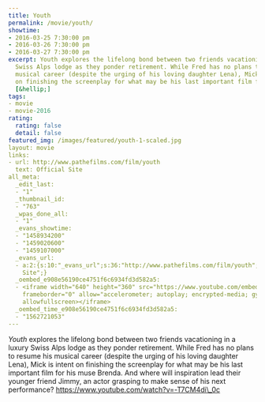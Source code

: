 ```yaml
---
title: Youth
permalink: /movie/youth/
showtime:
- 2016-03-25 7:30:00 pm
- 2016-03-26 7:30:00 pm
- 2016-03-27 7:30:00 pm
excerpt: Youth explores the lifelong bond between two friends vacationing in a luxury
  Swiss Alps lodge as they ponder retirement. While Fred has no plans to resume his
  musical career (despite the urging of his loving daughter Lena), Mick is intent
  on finishing the screenplay for what may be his last important film for his muse
  [&hellip;]
tags:
- movie
- movie-2016
rating:
  rating: false
  detail: false
featured_img: /images/featured/youth-1-scaled.jpg
layout: movie
links:
- url: http://www.pathefilms.com/film/youth
  text: Official Site
all_meta:
  _edit_last:
  - "1"
  _thumbnail_id:
  - "763"
  _wpas_done_all:
  - "1"
  _evans_showtime:
  - "1458934200"
  - "1459020600"
  - "1459107000"
  _evans_url:
  - a:2:{s:10:"_evans_url";s:36:"http://www.pathefilms.com/film/youth";s:15:"_evans_url_name";s:13:"Official
    Site";}
  _oembed_e908e56190ce4751f6c6934fd3d582a5:
  - <iframe width="640" height="360" src="https://www.youtube.com/embed/-T7CM4di_0c?feature=oembed"
    frameborder="0" allow="accelerometer; autoplay; encrypted-media; gyroscope; picture-in-picture"
    allowfullscreen></iframe>
  _oembed_time_e908e56190ce4751f6c6934fd3d582a5:
  - "1562721053"
---
```


*Youth* explores the lifelong bond between two friends vacationing in a luxury Swiss Alps lodge as they ponder retirement. While Fred has no plans to resume his musical career (despite the urging of his loving daughter Lena), Mick is intent on finishing the screenplay for what may be his last important film for his muse Brenda. And where will inspiration lead their younger friend Jimmy, an actor grasping to make sense of his next performance? https://www.youtube.com/watch?v=-T7CM4di\_0c 